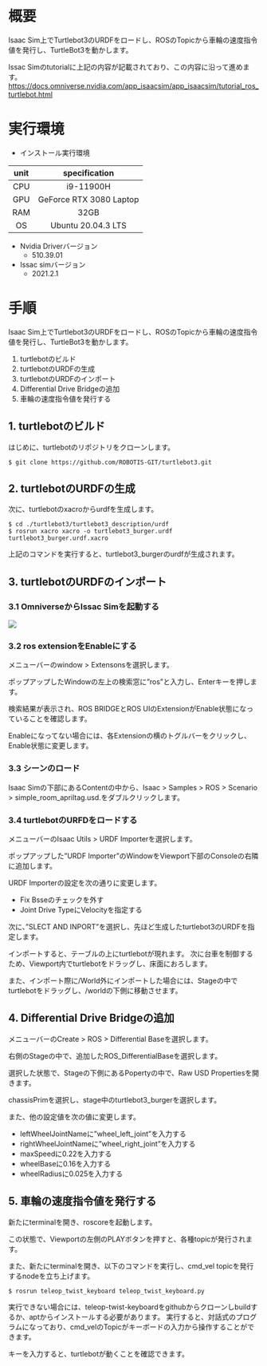 # 概要
Isaac Sim上でTurtlebot3のURDFをロードし、ROSのTopicから車輪の速度指令値を発行し、TurtleBot3を動かします。

Issac Simのtutorialに上記の内容が記載されており、この内容に沿って進めます。
https://docs.omniverse.nvidia.com/app_isaacsim/app_isaacsim/tutorial_ros_turtlebot.html

# 実行環境

- インストール実行環境

| unit       |       specification | 
|:-----------------:|:------------------:|
| CPU         | i9-11900H |  
| GPU         | GeForce RTX 3080 Laptop|  
| RAM         | 32GB | 
| OS         | Ubuntu 20.04.3 LTS  |

- Nvidia Driverバージョン
   - 510.39.01
- Issac simバージョン
   - 2021.2.1


# 手順
Isaac Sim上でTurtlebot3のURDFをロードし、ROSのTopicから車輪の速度指令値を発行し、TurtleBot3を動かします。

1. turtlebotのビルド
2. turtlebotのURDFの生成
3. turtlebotのURDFのインポート
4. Differential Drive Bridgeの追加
5. 車輪の速度指令値を発行する

## 1. turtlebotのビルド
はじめに、turtlebotのリポジトリをクローンします。

~~~ bash:shell
$ git clone https://github.com/ROBOTIS-GIT/turtlebot3.git
~~~


## 2. turtlebotのURDFの生成
次に、turtlebotのxacroからurdfを生成します。

~~~ bash:shell
$ cd ./turtlebot3/turtlebot3_description/urdf
$ rosrun xacro xacro -o turtlebot3_burger.urdf turtlebot3_burger.urdf.xacro
~~~

上記のコマンドを実行すると、turtlebot3_burgerのurdfが生成されます。

## 3. turtlebotのURDFのインポート
### 3.1 OmniverseからIssac Simを起動する
![](https://storage.googleapis.com/zenn-user-upload/a1927915e055-20220213.png)

### 3.2 ros extensionをEnableにする
メニューバーのwindow > Extensonsを選択します。

ポップアップしたWindowの左上の検索窓に”ros”と入力し、Enterキーを押します。

検索結果が表示され、ROS BRIDGEとROS UIのExtensionがEnable状態になっていることを確認します。

Enableになってない場合には、各Extensionの横のトグルバーをクリックし、Enable状態に変更します。

### 3.3 シーンのロード
Isaac Simの下部にあるContentの中から、Isaac > Samples > ROS > Scenario > simple_room_apriltag.usd.をダブルクリックします。

### 3.4 turtlebotのURFDをロードする
メニューバーのIsaac Utils > URDF Importerを選択します。

ポップアップした”URDF Importer”のWindowをViewport下部のConsoleの右隣に追加します。

URDF Importerの設定を次の通りに変更します。

- Fix Bsseのチェックを外す
- Joint Drive TypeにVelocityを指定する

次に、”SLECT AND INPORT”を選択し、先ほど生成したturtlebot3のURDFを指定します。

インポートすると、テーブルの上にturtlebotが現れます。
次に台車を制御するため、Viewport内でturtlebotをドラッグし、床面におろします。

また、インポート際に/World外にインポートした場合には、Stageの中でturtlebotをドラッグし、/worldの下側に移動させます。

## 4. Differential Drive Bridgeの追加
メニューバーのCreate > ROS > Differential Baseを選択します。


右側のStageの中で、追加したROS_DifferentialBaseを選択します。

選択した状態で、Stageの下側にあるPopertyの中で、Raw USD Propertiesを開きます。

chassisPrimを選択し、stage中のturtlebot3_burgerを選択します。

また、他の設定値を次の値に変更します。

- leftWheelJointNameに”wheel_left_joint”を入力する
- rightWheelJointNameに”wheel_right_joint”を入力する
- maxSpeedに0.22を入力する
- wheelBaseに0.16を入力する
- wheelRadiusに0.025を入力する


## 5. 車輪の速度指令値を発行する

新たにterminalを開き、roscoreを起動します。

この状態で、Viewportの左側のPLAYボタンを押すと、各種topicが発行されます。

また、新たにterminalを開き、以下のコマンドを実行し、cmd_vel topicを発行するnodeを立ち上げます。

~~~ bash:shell
$ rosrun teleop_twist_keyboard teleop_twist_keyboard.py
~~~

実行できない場合には、teleop-twist-keyboardをgithubからクローンしbuildするか、aptからインストールする必要があります。
実行すると、対話式のプログラムになっており、cmd_velのTopicがキーボードの入力から操作することができます。


キーを入力すると、turtlebotが動くことを確認できます。


